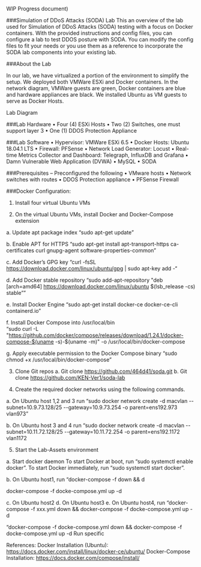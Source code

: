 


WIP Progress document)

###Simulation of DDoS Attacks (SODA) Lab
This an overview of the lab used for Simulation of DDoS Attacks (SODA) testing with a focus on Docker containers. With the provided instructions and config files, you can configure a lab to test DDOS posture with SODA. You can modify the config files to fit your needs or you use them as a reference to incorporate the SODA lab components into your existing lab.

###About the Lab

In our lab, we have virtualized a portion of the environment to simplify the setup. We deployed both VMWare ESXi and Docker containers. In the network diagram, VMWare guests are green, Docker containers are blue and hardware appliances are black. We installed Ubuntu as VM guests to serve as Docker Hosts. 

Lab Diagram

 


###Lab Hardware
•	Four (4) ESXi Hosts
•	Two (2) Switches, one must support layer 3
•	One (1) DDOS Protection Appliance

###Lab Software
•	Hypervisor: VMWare ESXi 6.5
•	Docker Hosts: Ubuntu 18.04.1 LTS 
•	Firewall: PFSense
•	Network Load Generator: Locust
•	Real-time Metrics Collector and Dashboard: Telegraph, InfluxDB and Grafana
•	Damn Vulnerable Web Application (DVWA)
•	MySQL
•	SODA
 
###Prerequisites – Preconfigured the following
•	VMware hosts
•	Network switches with routes 
•	DDOS Protection appliance
•	PFSense Firewall

###Docker Configuration:

1.	Install four virtual Ubuntu VMs

2.	On the virtual Ubuntu VMs, install Docker and Docker-Compose extension

a.	Update apt package index 
“sudo apt-get update”

b.	Enable APT for HTTPS
“sudo apt-get install apt-transport-https ca-certificates curl gnupg-agent software-properties-common”

c.	Add Docker’s GPG key
“curl -fsSL https://download.docker.com/linux/ubuntu/gpg | sudo apt-key add -“

d.	Add Docker stable repository
“sudo add-apt-repository   "deb [arch=amd64] https://download.docker.com/linux/ubuntu $(lsb_release -cs) stable””

e.	Install Docker Engine
“sudo apt-get install docker-ce docker-ce-cli containerd.io”

f.	Install Docker Compose into /usr/local/bin  
“sudo curl -L "https://github.com/docker/compose/releases/download/1.24.1/docker-compose-$(uname -s)-$(uname -m)" -o /usr/local/bin/docker-compose

g.	Apply executable permission to the Docker Compose binary 
“sudo chmod +x /usr/local/bin/docker-compose”

3.	Clone Git repos
a.	Git clone https://github.com/464d41/soda.git
b.	Git clone https://github.com/KEN-Ver1/soda-lab


4.	Create the required docker networks using the following commands.

a.	On Ubuntu host 1,2 and 3 run 
“sudo docker network create -d macvlan --subnet=10.9.73.128/25 --gateway=10.9.73.254 -o parent=ens192.973 vlan973”

b.	 On Ubuntu host 3 and 4 run 
“sudo docker network create -d macvlan --subnet=10.11.72.128/25 --gateway=10.11.72.254 -o parent=ens192.1172 vlan1172

5.	Start the Lab-Assets environment

a.	Start docker daemon
To start Docker at boot, run “sudo systemctl enable docker”.
To start Docker immediately, run “sudo systemctl start docker”.

b.	On Ubuntu host1, run
“docker-compose -f  down && d


docker-compose -f docke-compose.yml up -d

c.	On Ubuntu host2
d.	On Ubuntu host3
e.	On Ubuntu host4, run
“docker-compose -f xxx.yml down && docker-compose -f docke-compose.yml up -d


“docker-compose -f docke-compose.yml down && docker-compose -f docke-compose.yml up -d
Run specific 

References:
Docker Installation (Ubuntu): https://docs.docker.com/install/linux/docker-ce/ubuntu/
Docker-Compose Installation: https://docs.docker.com/compose/install/
 

